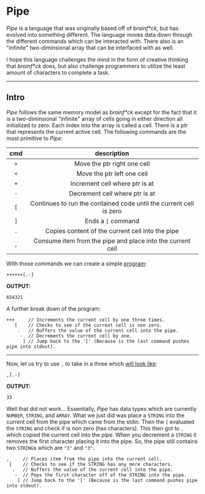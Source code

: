 # Pipe
_Pipe_ is a language that was originally based off of _brainf*ck_, but has evolved into something different. The language moves data down through the different commands which can be interacted with. There also is an "infinite" two-diminsional array that can be interfaced with as well.

I hope this language challenges the mind in the form of creative thinking that _brainf*ck_ does, but also challenge programmers to utilize the least amount of characters to complete a task.

---

## Intro

_Pipe_ follows the same memory model as _brainf*ck_ except for the fact that it is a two-diminsional "infinite" array of cells going in either direction all initialized to zero. Each index into the array is called a cell. There is a ptr that represents the current active cell. The following commands are the most primitive to _Pipe_:

|cmd|description|
|:---:|:---:|
|`>`|Move the ptr right one cell|
|`<`|Move the ptr left one cell|
|`+`|Increment cell where ptr is at|
|`-`|Decrement cell where ptr is at|
|`[`|Continues to run the contained code until the current cell is zero|
|`]`|Ends a `[` command|
|`.`|Copies content of the current cell into the pipe|
|`,`|Consume item from the pipe and place into the current cell|


With those commands we can create a simple [program](https://tkellehe.github.io/Pipe/?input=&code=%2B%2B%2B%5B.-%5D):
```
++++++[.-]
```
__OUTPUT:__
```
654321
```

A further break down of the program:
```
+++     // Increments the current cell by one three times.
   [    // Checks to see if the current cell is non zero.
    .   // Buffers the value of the current cell into the pipe.
     -  // Decrements the current cell by one.
      ] // Jump back to the '[' (Because is the last command pushes pipe into stdout).
```

---

Now, let us try to use `,` to take in a three which [will look like](https://tkellehe.github.io/Pipe/?input=3&code=%2C%5B.-%5D):
```
,[.-]
```
__OUTPUT:__
```
33
```

Well that did not work... Essentially, _Pipe_ has data types which are currently `NUMBER`, `STRING`, and `ARRAY`.
What we just did was place a `STRING` into the current cell from the pipe which came from the stdin. Then the `[` evaluated
the `STRING` and check if is non zero (has characters). This then got to `.` which copied the current cell into the pipe.
When you decrement a `STRING` it removes the first character placing it into the pipe. So, the pipe still contains two `STRING`s
which are `"3"` and `"3"`.
```
,     // Places item from the pipe into the current cell.
 [    // Checks to see if the STRING has any more characters.
  .   // Buffers the value of the current cell into the pipe.
   -  // Pops the first character off of the STRING into the pipe.
    ] // Jump back to the '[' (Because is the last command pushes pipe into stdout).
```
